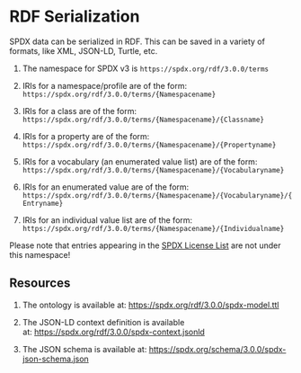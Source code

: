 # RDF Serialization

SPDX data can be serialized in RDF. This can be saved in a variety of formats, like XML, JSON-LD, Turtle, etc.

1. The namespace for SPDX v3 is `https://spdx.org/rdf/3.0.0/terms`

1. IRIs for a namespace/profile are of the form: `https://spdx.org/rdf/3.0.0/terms/{Namespacename}`

1. IRIs for a class are of the form: `https://spdx.org/rdf/3.0.0/terms/{Namespacename}/{Classname}`

1. IRIs for a property are of the form: `https://spdx.org/rdf/3.0.0/terms/{Namespacename}/{Propertyname}`

1. IRIs for a vocabulary (an enumerated value list) are of the form: `https://spdx.org/rdf/3.0.0/terms/{Namespacename}/{Vocabularyname}`

1. IRIs for an enumerated value are of the form: `https://spdx.org/rdf/3.0.0/terms/{Namespacename}/{Vocabularyname}/{Entryname}`

1. IRIs for an individual value list are of the form: `https://spdx.org/rdf/3.0.0/terms/{Namespacename}/{Individualname}`

Please note that entries appearing in the
[SPDX License List](https://spdx.org/licenses/) are not under this namespace!

## Resources

1. The ontology is available at: <https://spdx.org/rdf/3.0.0/spdx-model.ttl>

1. The JSON-LD context definition is available at: <https://spdx.org/rdf/3.0.0/spdx-context.jsonld>

1. The JSON schema is available at: <https://spdx.org/schema/3.0.0/spdx-json-schema.json>
